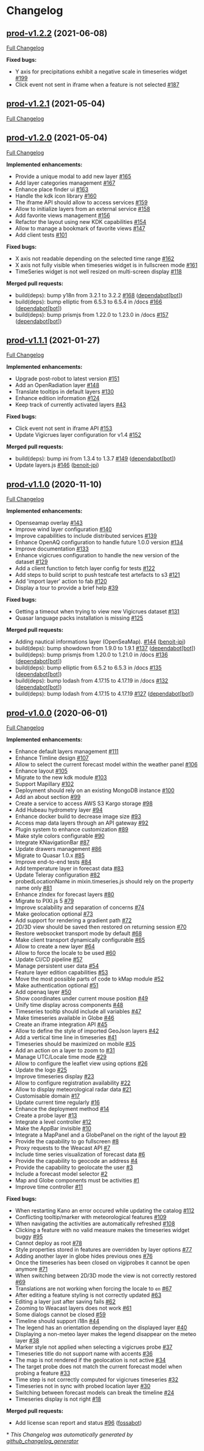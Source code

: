 # Changelog

## [prod-v1.2.2](https://github.com/kalisio/kano/tree/prod-v1.2.2) (2021-06-08)

[Full Changelog](https://github.com/kalisio/kano/compare/prod-v1.2.1...prod-v1.2.2)

**Fixed bugs:**

- Y axis for precipitations exhibit a negative scale in timeseries widget [\#199](https://github.com/kalisio/kano/issues/199)
- Click event not sent in iframe when a feature is not selected [\#187](https://github.com/kalisio/kano/issues/187)

## [prod-v1.2.1](https://github.com/kalisio/kano/tree/prod-v1.2.1) (2021-05-04)

[Full Changelog](https://github.com/kalisio/kano/compare/prod-v1.2.0...prod-v1.2.1)

## [prod-v1.2.0](https://github.com/kalisio/kano/tree/prod-v1.2.0) (2021-05-04)

[Full Changelog](https://github.com/kalisio/kano/compare/prod-v1.1.1...prod-v1.2.0)

**Implemented enhancements:**

- Provide a unique modal to add new layer [\#165](https://github.com/kalisio/kano/issues/165)
- Add layer categories management [\#167](https://github.com/kalisio/kano/issues/167)
- Enhance place finder ui [\#163](https://github.com/kalisio/kano/issues/163)
- Handle the kdk icon library [\#160](https://github.com/kalisio/kano/issues/160)
- The iframe API should allow to access services [\#159](https://github.com/kalisio/kano/issues/159)
- Allow to initialize layers from an external service [\#158](https://github.com/kalisio/kano/issues/158)
- Add favorite views management [\#156](https://github.com/kalisio/kano/issues/156)
- Refactor the layout using new KDK capabilities [\#154](https://github.com/kalisio/kano/issues/154)
- Allow to manage a bookmark of favorite views [\#147](https://github.com/kalisio/kano/issues/147)
- Add client tests [\#101](https://github.com/kalisio/kano/issues/101)

**Fixed bugs:**

- X axis not readable depending on the selected time range [\#162](https://github.com/kalisio/kano/issues/162)
- X axis not fully visible when timeseries widget is in fullscreen mode [\#161](https://github.com/kalisio/kano/issues/161)
- TimeSeries widget is not well resized on multi-screen display [\#118](https://github.com/kalisio/kano/issues/118)

**Merged pull requests:**

- build\(deps\): bump y18n from 3.2.1 to 3.2.2 [\#168](https://github.com/kalisio/kano/pull/168) ([dependabot[bot]](https://github.com/apps/dependabot))
- build\(deps\): bump elliptic from 6.5.3 to 6.5.4 in /docs [\#166](https://github.com/kalisio/kano/pull/166) ([dependabot[bot]](https://github.com/apps/dependabot))
- build\(deps\): bump prismjs from 1.22.0 to 1.23.0 in /docs [\#157](https://github.com/kalisio/kano/pull/157) ([dependabot[bot]](https://github.com/apps/dependabot))

## [prod-v1.1.1](https://github.com/kalisio/kano/tree/prod-v1.1.1) (2021-01-27)

[Full Changelog](https://github.com/kalisio/kano/compare/prod-v1.1.0...prod-v1.1.1)

**Implemented enhancements:**

- Upgrade post-robot to latest version [\#151](https://github.com/kalisio/kano/issues/151)
- Add an OpenRadiation layer [\#148](https://github.com/kalisio/kano/issues/148)
- Translate tooltips in default layers [\#130](https://github.com/kalisio/kano/issues/130)
- Enhance edition information [\#124](https://github.com/kalisio/kano/issues/124)
- Keep track of currently activated layers [\#43](https://github.com/kalisio/kano/issues/43)

**Fixed bugs:**

- Click event not sent in iframe API [\#153](https://github.com/kalisio/kano/issues/153)
- Update Vigicrues layer configuration for v1.4 [\#152](https://github.com/kalisio/kano/issues/152)

**Merged pull requests:**

- build\(deps\): bump ini from 1.3.4 to 1.3.7 [\#149](https://github.com/kalisio/kano/pull/149) ([dependabot[bot]](https://github.com/apps/dependabot))
- Update layers.js [\#146](https://github.com/kalisio/kano/pull/146) ([benoit-jpi](https://github.com/benoit-jpi))

## [prod-v1.1.0](https://github.com/kalisio/kano/tree/prod-v1.1.0) (2020-11-10)

[Full Changelog](https://github.com/kalisio/kano/compare/prod-v1.0.0...prod-v1.1.0)

**Implemented enhancements:**

- Openseamap overlay [\#143](https://github.com/kalisio/kano/issues/143)
- Improve wind layer configuration [\#140](https://github.com/kalisio/kano/issues/140)
- Improve capabilities to include distributed services [\#139](https://github.com/kalisio/kano/issues/139)
- Enhance OpenAQ configuration to handle future 1.0.0 version [\#134](https://github.com/kalisio/kano/issues/134)
- Improve documentation [\#133](https://github.com/kalisio/kano/issues/133)
- Enhance vigicrues configuration to handle the new version of the dataset [\#129](https://github.com/kalisio/kano/issues/129)
- Add a client function to fetch layer config for tests [\#122](https://github.com/kalisio/kano/issues/122)
- Add steps to build script to push testcafe test artefacts to s3 [\#121](https://github.com/kalisio/kano/issues/121)
- Add 'import layer' action to fab [\#120](https://github.com/kalisio/kano/issues/120)
- Display a tour to provide  a brief help [\#39](https://github.com/kalisio/kano/issues/39)

**Fixed bugs:**

-  Getting a timeout when trying to view new Vigicrues dataset [\#131](https://github.com/kalisio/kano/issues/131)
- Quasar language packs installation is missing [\#125](https://github.com/kalisio/kano/issues/125)

**Merged pull requests:**

- Adding nautical informations layer \(OpenSeaMap\).  [\#144](https://github.com/kalisio/kano/pull/144) ([benoit-jpi](https://github.com/benoit-jpi))
- build\(deps\): bump showdown from 1.9.0 to 1.9.1 [\#137](https://github.com/kalisio/kano/pull/137) ([dependabot[bot]](https://github.com/apps/dependabot))
- build\(deps\): bump prismjs from 1.20.0 to 1.21.0 in /docs [\#136](https://github.com/kalisio/kano/pull/136) ([dependabot[bot]](https://github.com/apps/dependabot))
- build\(deps\): bump elliptic from 6.5.2 to 6.5.3 in /docs [\#135](https://github.com/kalisio/kano/pull/135) ([dependabot[bot]](https://github.com/apps/dependabot))
- build\(deps\): bump lodash from 4.17.15 to 4.17.19 in /docs [\#132](https://github.com/kalisio/kano/pull/132) ([dependabot[bot]](https://github.com/apps/dependabot))
- build\(deps\): bump lodash from 4.17.15 to 4.17.19 [\#127](https://github.com/kalisio/kano/pull/127) ([dependabot[bot]](https://github.com/apps/dependabot))

## [prod-v1.0.0](https://github.com/kalisio/kano/tree/prod-v1.0.0) (2020-06-01)

[Full Changelog](https://github.com/kalisio/kano/compare/2a2837264443192596b034d3b7740f7159f4c504...prod-v1.0.0)

**Implemented enhancements:**

- Enhance default layers management [\#111](https://github.com/kalisio/kano/issues/111)
- Enhance Timline design [\#107](https://github.com/kalisio/kano/issues/107)
- Allow to select the current forecast model within the weather panel [\#106](https://github.com/kalisio/kano/issues/106)
- Enhance layout [\#105](https://github.com/kalisio/kano/issues/105)
- Migrate to the new kdk module [\#103](https://github.com/kalisio/kano/issues/103)
- Support Mapillary  [\#102](https://github.com/kalisio/kano/issues/102)
- Deployment should rely on an existing MongoDB instance [\#100](https://github.com/kalisio/kano/issues/100)
- Add an about section [\#99](https://github.com/kalisio/kano/issues/99)
- Create a service to access AWS S3 Kargo storage [\#98](https://github.com/kalisio/kano/issues/98)
- Add Hubeau hydrometry layer [\#94](https://github.com/kalisio/kano/issues/94)
- Enhance docker build to decrease image size [\#93](https://github.com/kalisio/kano/issues/93)
- Access map data layers through an API gateway [\#92](https://github.com/kalisio/kano/issues/92)
- Plugin system to enhance customization [\#89](https://github.com/kalisio/kano/issues/89)
- Make style colors configurable [\#90](https://github.com/kalisio/kano/issues/90)
- Integrate KNavigationBar [\#87](https://github.com/kalisio/kano/issues/87)
- Update drawers management [\#86](https://github.com/kalisio/kano/issues/86)
- Migrate to Quasar 1.0.x [\#85](https://github.com/kalisio/kano/issues/85)
- Improve end-to-end tests [\#84](https://github.com/kalisio/kano/issues/84)
- Add temperature layer in forecast data [\#83](https://github.com/kalisio/kano/issues/83)
- Update Teleray configuration [\#82](https://github.com/kalisio/kano/issues/82)
- probedLocationName in mixin.timeseries.js should rely on the property name only [\#81](https://github.com/kalisio/kano/issues/81)
- Enhance zIndex for forecast layers [\#80](https://github.com/kalisio/kano/issues/80)
- Migrate to PIXI.js 5 [\#79](https://github.com/kalisio/kano/issues/79)
- Improve scalability and separation of concerns [\#74](https://github.com/kalisio/kano/issues/74)
- Make geolocation optional [\#73](https://github.com/kalisio/kano/issues/73)
- Add support for rendering a gradient path [\#72](https://github.com/kalisio/kano/issues/72)
- 2D/3D view should be saved then restored on returning session [\#70](https://github.com/kalisio/kano/issues/70)
- Restore websocket transport mode by default [\#68](https://github.com/kalisio/kano/issues/68)
- Make client transport dynamically configurable [\#65](https://github.com/kalisio/kano/issues/65)
- Allow to create a new layer [\#64](https://github.com/kalisio/kano/issues/64)
- Allow to force the locale to be used [\#60](https://github.com/kalisio/kano/issues/60)
- Update CI/CD pipeline [\#57](https://github.com/kalisio/kano/issues/57)
- Manage persistent user data [\#54](https://github.com/kalisio/kano/issues/54)
- Feature layer edition capabilities [\#53](https://github.com/kalisio/kano/issues/53)
- Move the most possible parts of code to kMap module [\#52](https://github.com/kalisio/kano/issues/52)
- Make authentication optional [\#51](https://github.com/kalisio/kano/issues/51)
- Add openaq layer [\#50](https://github.com/kalisio/kano/issues/50)
- Show coordinates under current mouse position [\#49](https://github.com/kalisio/kano/issues/49)
- Unify time display across components [\#48](https://github.com/kalisio/kano/issues/48)
- Timeseries tooltip should include all variables [\#47](https://github.com/kalisio/kano/issues/47)
- Make timeseries available in Globe [\#46](https://github.com/kalisio/kano/issues/46)
- Create an iframe integration API [\#45](https://github.com/kalisio/kano/issues/45)
- Allow to define the style of imported GeoJson layers [\#42](https://github.com/kalisio/kano/issues/42)
- Add a vertical time line in timeseries [\#41](https://github.com/kalisio/kano/issues/41)
- Timeseries should be maximized on mobile [\#35](https://github.com/kalisio/kano/issues/35)
- Add an action on a layer to zoom to [\#31](https://github.com/kalisio/kano/issues/31)
- Manage UTC/Locale time mode [\#29](https://github.com/kalisio/kano/issues/29)
- Allow to configure the leaflet view using options [\#26](https://github.com/kalisio/kano/issues/26)
- Update the logo [\#25](https://github.com/kalisio/kano/issues/25)
- Improve timeseries display [\#23](https://github.com/kalisio/kano/issues/23)
- Allow to configure registration availability [\#22](https://github.com/kalisio/kano/issues/22)
- Allow to display meteorological radar data [\#21](https://github.com/kalisio/kano/issues/21)
- Customisable domain [\#17](https://github.com/kalisio/kano/issues/17)
- Update current time regularly [\#16](https://github.com/kalisio/kano/issues/16)
- Enhance the deployment method  [\#14](https://github.com/kalisio/kano/issues/14)
- Create a probe layer [\#13](https://github.com/kalisio/kano/issues/13)
- Integrate a level controller [\#12](https://github.com/kalisio/kano/issues/12)
- Make the AppBar invisible [\#10](https://github.com/kalisio/kano/issues/10)
- Integrate a MapPanel and a GlobePanel on the right of the layout [\#9](https://github.com/kalisio/kano/issues/9)
- Provide the capability to go fullscreen [\#8](https://github.com/kalisio/kano/issues/8)
- Proxy requests to the Weacast API [\#7](https://github.com/kalisio/kano/issues/7)
- Include time series visualization of forecast data [\#6](https://github.com/kalisio/kano/issues/6)
- Provide the capability to geocode an address [\#4](https://github.com/kalisio/kano/issues/4)
- Provide the capability to geolocate the user [\#3](https://github.com/kalisio/kano/issues/3)
- Include a forecast model selector [\#2](https://github.com/kalisio/kano/issues/2)
- Map and Globe components must be activities [\#1](https://github.com/kalisio/kano/issues/1)
- Improve time controller [\#11](https://github.com/kalisio/kano/issues/11)

**Fixed bugs:**

- When restarting Kano an error occured while updating the catalog [\#112](https://github.com/kalisio/kano/issues/112)
- Conflicting tooltip/marker with meteorological features [\#109](https://github.com/kalisio/kano/issues/109)
- When navigating the activities are automatically refreshed [\#108](https://github.com/kalisio/kano/issues/108)
- Clicking a feature with no valid measure makes the timeseries widget buggy [\#95](https://github.com/kalisio/kano/issues/95)
- Cannot deploy as root [\#78](https://github.com/kalisio/kano/issues/78)
- Style properties stored in features are overridden by layer options [\#77](https://github.com/kalisio/kano/issues/77)
- Adding another layer in globe hides previous ones [\#76](https://github.com/kalisio/kano/issues/76)
- Once the timeseries has been closed on vigiprobes it cannot be open anymore [\#71](https://github.com/kalisio/kano/issues/71)
- When switching between 2D/3D mode the view is not correctly restored [\#69](https://github.com/kalisio/kano/issues/69)
- Translations are not working when forcing the locale to `en` [\#67](https://github.com/kalisio/kano/issues/67)
- After editing a feature styling is not correctly updated [\#63](https://github.com/kalisio/kano/issues/63)
- Editing a layer just after saving fails [\#62](https://github.com/kalisio/kano/issues/62)
- Zooming to Weacast layers does not work [\#61](https://github.com/kalisio/kano/issues/61)
- Some dialogs cannot be closed [\#59](https://github.com/kalisio/kano/issues/59)
- Timeline should support i18n [\#44](https://github.com/kalisio/kano/issues/44)
- The legend has an orientation depending on the displayed layer [\#40](https://github.com/kalisio/kano/issues/40)
- Displaying a non-meteo layer makes the legend disappear on the meteo layer [\#38](https://github.com/kalisio/kano/issues/38)
- Marker style not applied when selecting a vigicrues probe [\#37](https://github.com/kalisio/kano/issues/37)
- Timeseries title do not support name with accents [\#36](https://github.com/kalisio/kano/issues/36)
- The map is not rendered if the geolocation is not active [\#34](https://github.com/kalisio/kano/issues/34)
- The target probe does not match the current forecast model when probing a feature [\#33](https://github.com/kalisio/kano/issues/33)
- Time step is not correctly computed for vigicrues timeseries  [\#32](https://github.com/kalisio/kano/issues/32)
- Timeseries not in sync with probed location layer [\#30](https://github.com/kalisio/kano/issues/30)
- Switching between forecast models can break the timeline [\#24](https://github.com/kalisio/kano/issues/24)
- Timeseries display is not right [\#18](https://github.com/kalisio/kano/issues/18)

**Merged pull requests:**

- Add license scan report and status [\#96](https://github.com/kalisio/kano/pull/96) ([fossabot](https://github.com/fossabot))



\* *This Changelog was automatically generated by [github_changelog_generator](https://github.com/skywinder/Github-Changelog-Generator)*